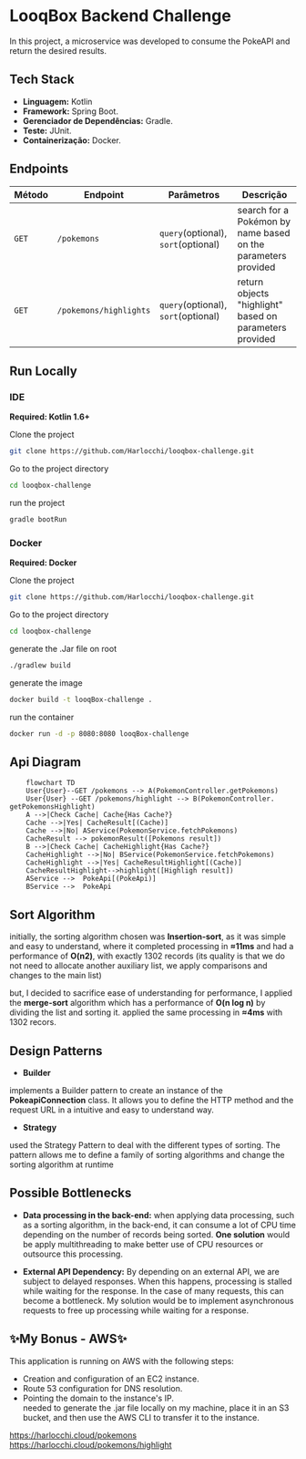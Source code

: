 
# LooqBox Backend Challenge

In this project, a microservice was developed to consume the PokeAPI and return the desired results.


## Tech Stack

- **Linguagem:** Kotlin
- **Framework:** Spring Boot.
- **Gerenciador de Dependências:** Gradle.
- **Teste:** JUnit.
- **Containerização:** Docker.

## Endpoints

| Método | Endpoint               | Parâmetros       | Descrição                                                         |
|--------|-------------------------|------------------|-------------------------------------------------------------------|
| `GET`  | `/pokemons`             | `query`(optional), `sort`(optional)| search for a Pokémon by name based on the parameters provided                        |
| `GET`  | `/pokemons/highlights`         | `query`(optional), `sort`(optional) | return objects "highlight"  based on parameters provided          |


## Run Locally
### **IDE** 

**Required: Kotlin 1.6+**

Clone the project
```bash
git clone https://github.com/Harlocchi/looqbox-challenge.git
```

Go to the project directory
```bash
cd looqbox-challenge
```

run the project
```bash
gradle bootRun

```

### **Docker**

**Required: Docker**

Clone the project
```bash
git clone https://github.com/Harlocchi/looqbox-challenge.git
```
Go to the project directory
```bash
cd looqbox-challenge
```
generate the .Jar file on root
```bash
./gradlew build
```
generate the image
```bash
docker build -t looqBox-challenge .
```

run the container
```bash
docker run -d -p 8080:8080 looqBox-challenge
```


## Api Diagram
```mermaid
    flowchart TD
    User{User}--GET /pokemons --> A(PokemonController.getPokemons)
    User{User} --GET /pokemons/highlight --> B(PokemonController.   getPokemonsHighlight)
    A -->|Check Cache| Cache{Has Cache?}
    Cache -->|Yes| CacheResult[(Cache)]
    Cache -->|No| AService(PokemonService.fetchPokemons)
    CacheResult --> pokemonResult([Pokemons result])
    B -->|Check Cache| CacheHighlight{Has Cache?}
    CacheHighlight -->|No| BService(PokemonService.fetchPokemons)
    CacheHighlight -->|Yes| CacheResultHighlight[(Cache)]
    CacheResultHighlight-->highlight([Highligh result])
    AService -->  PokeApi[(PokeApi)]
    BService -->  PokeApi
```
## Sort Algorithm

initially, the sorting algorithm chosen was **Insertion-sort**, as it was simple and easy to understand, where it completed processing in **≈11ms** and had a performance of **O(n2)**, with exactly 1302 records (its quality is that we do not need to allocate another auxiliary list, we apply comparisons and changes to the main list)

but, I decided to sacrifice ease of understanding for performance, I applied the **merge-sort** algorithm which has a performance of **O(n log n)** by dividing the list and sorting it. applied the same processing in **≈4ms** with 1302 recors.

## Design Patterns

- **Builder**

implements a Builder pattern to create an instance of the **PokeapiConnection** class. It allows you to define the HTTP method and the request URL in a intuitive and easy to understand way. 

- **Strategy**

used the Strategy Pattern to deal with the different types of sorting. The pattern allows me to define a family of sorting algorithms and change the sorting algorithm at runtime
## Possible Bottlenecks

- **Data processing in the back-end:**
when applying data processing, such as a sorting algorithm, in the back-end, it can consume a lot of CPU time depending on the number of records being sorted. **One solution** would be apply multithreading to make better use of CPU resources or outsource this processing.

- **External API Dependency:**
By depending on an external API, we are subject to delayed responses. When this happens, processing is stalled while waiting for the response. In the case of many requests, this can become a bottleneck. My solution would be to implement asynchronous requests to free up processing while waiting for a response.
## ✨My Bonus - AWS✨

This application is running on AWS with the following steps:

- Creation and configuration of an EC2 instance.  
- Route 53 configuration for DNS resolution.
- Pointing the domain to the instance's IP.  
needed to generate the .jar file locally on my machine, place it in an S3 bucket, and then use the AWS CLI to transfer it to the instance.

https://harlocchi.cloud/pokemons  
https://harlocchi.cloud/pokemons/highlight
